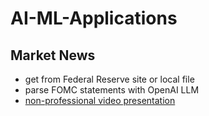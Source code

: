 # AI-ML-Applications

## Market News
- get from Federal Reserve site or local file
- parse FOMC statements with OpenAI LLM
- [non-professional video presentation](https://youtu.be/vV7Wz3ramrw)
